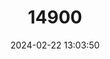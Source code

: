 ---
title: "14900"
category: "Noturus flavipinnis"
draft: false
date: 2024-02-22 13:03:50
languages:
  English: ["Yellowfin Madtom"]
---